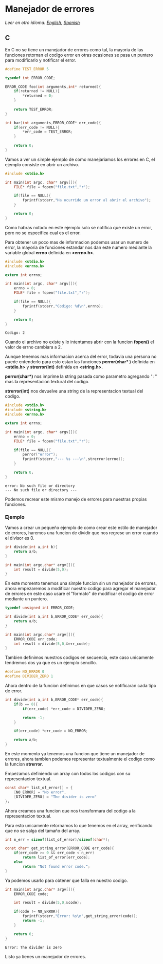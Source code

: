 # Manejador de errores

*Leer en otro idioma: [English](README.md), [Spanish](README.es.md)*
## C
En C no se tiene un manejador de errores como tal, la mayoria de las funciones retornan el codigo error en otras ocasiones se pasa un puntero para modificarlo y notificar el error.

``` c
#define TEST_ERROR 5

typedef int ERROR_CODE;

ERROR_CODE foo(int arguments,int* returned){
    if(returned != NULL){
        *returned = 0;
    }
    
    return TEST_ERROR;
}

int bar(int arguments,ERROR_CODE* err_code){
    if(err_code != NULL){
        *err_code = TEST_ERROR;
    }
    
    return 0;
}

```

Vamos a ver un simple ejemplo de como manejariamos los errores en C, el ejemplo consiste en abrir un archivo.

``` c
#include <stdio.h>

int main(int argc, char* argv[]){
    FILE* file = fopen("file.txt","r");

    if(file == NULL){
        fprintf(stderr,"Ha ocurrido un error al abrir el archivo");
    }

    return 0;
}
```
Como habras notado en este ejemplo solo se notifica que existe un error, pero no se especifica cual es el error.

Para obtener un poco mas de informacion podemos usar un numero de error, la mayoria de funciones estandar nos dan este numero mediante la variable global **errno** definida en **<errno.h>**.

``` c
#include <stdio.h>
#include <errno.h>

extern int errno;

int main(int argc, char* argv[]){
    errno = 0;
    FILE* file = fopen("file.txt","r");

    if(file == NULL){
        fprintf(stderr,"Codigo: %d\n",errno);
    }

    return 0;
}
```

```
Codigo: 2
```

Cuando el archivo no existe y lo intentamos abrir con la funcion **fopen()** el valor de errno cambiara a 2.

Aunque tenemos mas informacion acerca del error, todavia una persona no puede entenderlo para esto estan las funciones **perror(char\* )** definida en **<stdio.h>** y **strerror(int)** definida en **<string.h>**.

**perror(char\*)** nos imprime la string pasada como parametro agregando ": " mas la representacion textural del codigo.

**strerror(int)** nos devuelve una string de la representacion textual del codigo.

``` c
#include <stdio.h>
#include <string.h>
#include <errno.h>

extern int errno;

int main(int argc, char* argv[]){
    errno = 0;
    FILE* file = fopen("file.txt","r");

    if(file == NULL){
        perror("error");
        fprintf(stderr,"--- %s ---\n",strerror(errno));
    }

    return 0;
}
```

```
error: No such file or directory
--- No such file or directory ---
```
Podemos recrear este mismo manejo de errores para nuestras propias funciones.

### Ejemplo

Vamos a crear un pequeño ejemplo de como crear este estilo de manejador de errores, haremos una funcion de dividir que nos regrese un error cuando el divisor es 0.

```c
int divide(int a,int b){
    return a/b;
}

int main(int argc,char* argv[]){
    int result = divide(5,0);
}

```

En este momento tenemos una simple funcion sin un manejador de errores, ahora empezaremos a modificar nuestro codigo para agregar el manejador de errores en este caso usare el "formato" de modificar el codigo de error mediante un puntero.

```c
typedef unsigned int ERROR_CODE;

int divide(int a,int b,ERROR_CODE* err_code){
    return a/b;
}

int main(int argc,char* argv[]){
    ERROR_CODE err_code;
    int result = divide(5,0,&err_code);
}

```

Tambien definimos nuestros codigos en secuencia, este caso unicamente tendremos dos ya que es un ejemplo sencillo.

```c
#define NO_ERROR 0
#define DIVIDER_ZERO 1 
```

Ahora dentro de la funcion definimos en que casos se notificaran cada tipo de error.

```c
int divide(int a,int b,ERROR_CODE* err_code){
    if(b == 0){
        if(err_code) *err_code = DIVIDER_ZERO;

        return -1;
    }

    if(err_code) *err_code = NO_ERROR;

    return a/b;
}
```

En este momento ya tenemos una funcion que tiene un manejador de errores, ahora tambien podemos representar textualmente el codigo como la funcion **strerror**.

Empezamos definiendo un array con todos los codigos con su representacion textual.

```c
const char* list_of_error[] = {
    [NO_ERROR] = "No error",
    [DIVIDER_ZERO] = "The divider is zero"
};
```

Ahora creamos una funcion que nos transformara del codigo a la representacion textual.

Para esto unicamente retornamos lo que tenemos en el array, verificando que no se salga del tamaño del array.

```c
int n_err = sizeof(list_of_error)/sizeof(char*);

const char* get_string_error(ERROR_CODE err_code){
    if(err_code >= 0 && err_code < n_err)
        return list_of_error[err_code];
    else
        return "Not found error code.";
}
```

Ya podemos usarlo para obtener que falla en nuestro codigo.

```c
int main(int argc,char* argv[]){
    ERROR_CODE code;

    int result = divide(5,0,&code);

    if(code != NO_ERROR){
        fprintf(stderr,"Error: %s\n",get_string_error(code));
        return -1;
    }

    return 0;
}
```

```
Error: The divider is zero
```

Listo ya tienes un manejador de errores.
